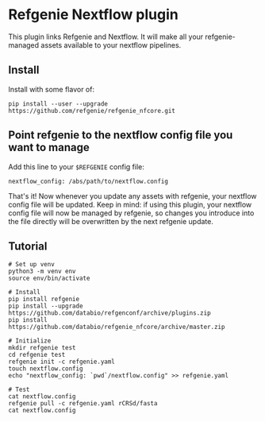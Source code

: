 # Refgenie Nextflow plugin

This plugin links Refgenie and Nextflow. It will make all your refgenie-managed assets available to your nextflow pipelines. 

## Install

Install with some flavor of:

```
pip install --user --upgrade https://github.com/refgenie/refgenie_nfcore.git
```

## Point refgenie to the nextflow config file you want to manage

Add this line to your `$REFGENIE` config file:

```
nextflow_config: /abs/path/to/nextflow.config
```


That's it! Now whenever you update any assets with refgenie, your nextflow config file will be updated. Keep in mind: if using this plugin, your nextflow config file will now be managed by refgenie, so changes you introduce into the file directly will be overwritten by the next refgenie update.

## Tutorial

```
# Set up venv
python3 -m venv env
source env/bin/activate

# Install
pip install refgenie
pip install --upgrade https://github.com/databio/refgenconf/archive/plugins.zip
pip install https://github.com/databio/refgenie_nfcore/archive/master.zip

# Initialize
mkdir refgenie test
cd refgenie test
refgenie init -c refgenie.yaml
touch nextflow.config
echo "nextflow_config: `pwd`/nextflow.config" >> refgenie.yaml

# Test
cat nextflow.config
refgenie pull -c refgenie.yaml rCRSd/fasta
cat nextflow.config
```
